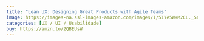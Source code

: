 ```yaml
---
title: "Lean UX: Designing Great Products with Agile Teams"
image: https://images-na.ssl-images-amazon.com/images/I/51Ye5W+M2CL._SX330_BO1,204,203,200_.jpg
categories: [UX / UI / Usabilidade]
buy: https://amzn.to/2QBEUsW
---
```

